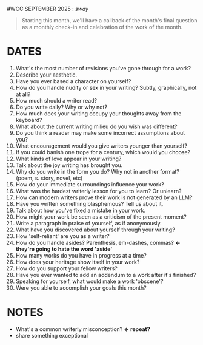 #WCC SEPTEMBER 2025 : *sway*
<!-- Leaves of Grass -->

> Starting this month, we'll have a callback of the month's final question as a monthly check-in and celebration of the work of the month.

# DATES
1. What's the most number of revisions you've gone through for a work?
2. Describe your aesthetic.
3. Have you ever based a character on yourself?
4. How do you handle nudity or sex in your writing? Subtly, graphically, not at all?
5. How much should a writer read?
6. Do you write daily? Why or why not?
7. How much does your writing occupy your thoughts away from the keyboard?
8. What about the current writing milieu do you wish was different?
9. Do you think a reader may make some incorrect assumptions about you?
10. What encouragement would you give writers younger than yourself?
11. If you could banish one trope for a century, which would you choose?
12. What kinds of love appear in your writing?
13. Talk about the joy writing has brought you.
14. Why do you write in the form you do? Why not in another format? (poem, s. story, novel, etc)
15. How do your immediate surroundings influence your work?
16. What was the hardest writerly lesson for you to learn? Or unlearn?
17. How can modern writers prove their work is not generated by an LLM?
18. Have you written something blasphemous? Tell us about it.
19. Talk about how you've fixed a mistake in your work.
20. How might your work be seen as a criticism of the present moment?
21. Write a paragraph in praise of yourself, as if anonymously.
22. What have you discovered about yourself through your writing?
23. How 'self-reliant' are you as a writer?
24. How do you handle asides? Parenthesis, em-dashes, commas? **← they're going to hate the word 'aside'**
25. How many works do you have in progress at a time?
26. How does your heritage show itself in your work?
27. How do you support your fellow writers?
28. Have you ever wanted to add an addendum to a work after it's finished?
29. Speaking for yourself, what would make a work 'obscene'?
30. Were you able to accomplish your goals this month? 


# NOTES
- What's a common writerly misconception? **← repeat?**
- share something exceptional

